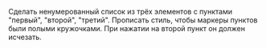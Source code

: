 Сделать ненумерованный список из трёх элементов с пунктами "первый", "второй", "третий". Прописать стиль, чтобы маркеры пунктов были полыми кружочками. При нажатии на второй пункт он должен исчезать.
